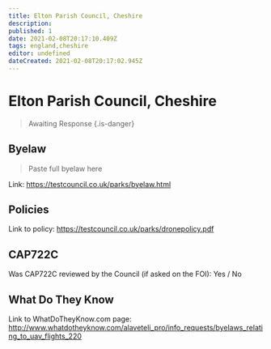 ```yaml
---
title: Elton Parish Council, Cheshire
description:
published: 1
date: 2021-02-08T20:17:10.409Z
tags: england,cheshire
editor: undefined
dateCreated: 2021-02-08T20:17:02.945Z
---
```


# Elton Parish Council, Cheshire
>  Awaiting Response
> {.is-danger}

## Byelaw
> Paste full byelaw here

Link:
https://testcouncil.co.uk/parks/byelaw.html

## Policies
Link to policy:
https://testcouncil.co.uk/parks/dronepolicy.pdf

## CAP722C

Was CAP722C reviewed by the Council (if asked on the FOI): Yes / No

## What Do They Know

Link to WhatDoTheyKnow.com page:
http://www.whatdotheyknow.com/alaveteli_pro/info_requests/byelaws_relating_to_uav_flights_220

